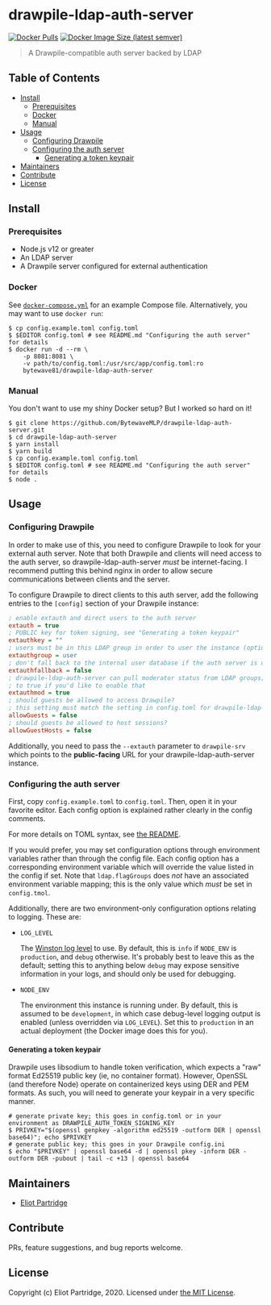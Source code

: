 # drawpile-ldap-auth-server

[![Docker Pulls](https://img.shields.io/docker/pulls/bytewave81/drawpile-ldap-auth-server)][docker-hub-repo]
[![Docker Image Size (latest semver)](https://img.shields.io/docker/image-size/bytewave81/drawpile-ldap-auth-server)][docker-hub-repo]

> A Drawpile-compatible auth server backed by LDAP

## Table of Contents

- [Install](#install)
  - [Prerequisites](#prerequisites)
  - [Docker](#docker)
  - [Manual](#manual)
- [Usage](#usage)
  - [Configuring Drawpile](#configuring-drawpile)
  - [Configuring the auth server](#configuring-the-auth-server)
    - [Generating a token keypair](#generating-a-token-keypair)
- [Maintainers](#maintainers)
- [Contribute](#contribute)
- [License](#license)

## Install

### Prerequisites

- Node.js v12 or greater
- An LDAP server
- A Drawpile server configured for external authentication

### Docker

See [`docker-compose.yml`](/docker-compose.yml) for an example Compose file. Alternatively, you may want to use `docker run`:

```shell
$ cp config.example.toml config.toml
$ $EDITOR config.toml # see README.md "Configuring the auth server" for details
$ docker run -d --rm \
    -p 8081:8081 \
    -v path/to/config.toml:/usr/src/app/config.toml:ro
    bytewave81/drawpile-ldap-auth-server
```

### Manual

You don't want to use my shiny Docker setup? But I worked so hard on it!

```shell
$ git clone https://github.com/BytewaveMLP/drawpile-ldap-auth-server.git
$ cd drawpile-ldap-auth-server
$ yarn install
$ yarn build
$ cp config.example.toml config.toml
$ $EDITOR config.toml # see README.md "Configuring the auth server" for details
$ node .
```

## Usage

### Configuring Drawpile

In order to make use of this, you need to configure Drawpile to look for your external auth server. Note that both Drawpile and clients will need access to the auth server, so drawpile-ldap-auth-server *must* be internet-facing. I recommend putting this behind nginx in order to allow secure communications between clients and the server.

To configure Drawpile to direct clients to this auth server, add the following entries to the `[config]` section of your Drawpile instance:

```ini
; enable extauth and direct users to the auth server
extauth = true
; PUBLIC key for token signing, see "Generating a token keypair"
extauthkey = ""
; users must be in this LDAP group in order to user the instance (optional)
extauthgroup = user
; don't fall back to the internal user database if the auth server is unreachable
extauthfallback = false
; drawpile-ldap-auth-server can pull moderator status from LDAP groups; set this
; to true if you'd like to enable that
extauthmod = true
; should guests be allowed to access Drawpile?
; this setting must match the setting in config.toml for drawpile-ldap-auth-server
allowGuests = false
; should guests be allowed to host sessions?
allowGuestHosts = false
```

Additionally, you need to pass the `--extauth` parameter to `drawpile-srv` which points to the **public-facing** URL for your drawpile-ldap-auth-server instance.

### Configuring the auth server

First, copy `config.example.toml` to `config.toml`. Then, open it in your favorite editor. Each config option is explained rather clearly in the config comments.

For more details on TOML syntax, see [the README](https://github.com/toml-lang/toml#user-content-example).

If you would prefer, you may set configuration options through environment variables rather than through the config file. Each config option has a corresponding environment variable which will override the value listed in the config if set. Note that `ldap.flagGroups` does *not* have an associated environment variable mapping; this is the only value which *must* be set in `config.tmol`.

Additionally, there are two environment-only configuration options relating to logging. These are:

- `LOG_LEVEL`

  The [Winston log level](https://github.com/winstonjs/winston#logging-levels) to use. By default, this is `info` if `NODE_ENV` is `production`, and `debug` otherwise. It's probably best to leave this as the default; setting this to anything below `debug` may expose sensitive information in your logs, and should only be used for debugging.

- `NODE_ENV`

  The environment this instance is running under. By default, this is assumed to be `development`, in which case debug-level logging output is enabled (unless overridden via `LOG_LEVEL`). Set this to `production` in an actual deployment (the Docker image does this for you).

#### Generating a token keypair

Drawpile uses libsodium to handle token verification, which expects a "raw" format Ed25519 public key (ie, no container format). However, OpenSSL (and therefore Node) operate on containerized keys using DER and PEM formats. As such, you will need to generate your keypair in a very specific manner.

```shell
# generate private key; this goes in config.toml or in your environment as DRAWPILE_AUTH_TOKEN_SIGNING_KEY
$ PRIVKEY="$(openssl genpkey -algorithm ed25519 -outform DER | openssl base64)"; echo $PRIVKEY
# generate public key; this goes in your Drawpile config.ini
$ echo "$PRIVKEY" | openssl base64 -d | openssl pkey -inform DER -outform DER -pubout | tail -c +13 | openssl base64
```

## Maintainers

- [Eliot Partridge](https://github.com/BytewaveMLP)

## Contribute

PRs, feature suggestions, and bug reports welcome.

## License

Copyright (c) Eliot Partridge, 2020. Licensed under [the MIT License](/LICENSE).

[docker-hub-repo]: https://hub.docker.com/r/bytewave81/drawpile-ldap-auth-server
